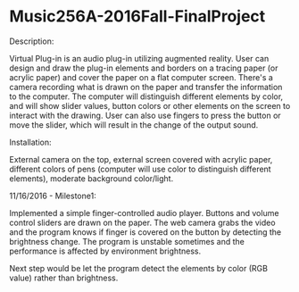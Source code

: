 # Music256A-2016Fall-FinalProject

Description:

Virtual Plug-in is an audio plug-in utilizing augmented reality. User can design and draw the plug-in elements and borders on a tracing paper (or acrylic paper) and cover the paper on a flat computer screen. There's a camera recording what is drawn on the paper and transfer the information to the computer. The computer will distinguish different elements by color, and will show slider values, button colors or other elements on the screen to interact with the drawing. User can also use fingers to press the button or move the slider, which will result in the change of the output sound.


Installation: 

External camera on the top, external screen covered with acrylic paper, different colors of pens (computer will use color to distinguish different elements), moderate background color/light.



11/16/2016 - Milestone1:

Implemented a simple finger-controlled audio player. Buttons and volume control sliders are drawn on the paper. The web camera grabs the video and the program knows if finger is covered on the button by detecting the brightness change. The program is unstable sometimes and the performance is affected by environment brightness.

Next step would be let the program detect the elements by color (RGB value) rather than brightness.